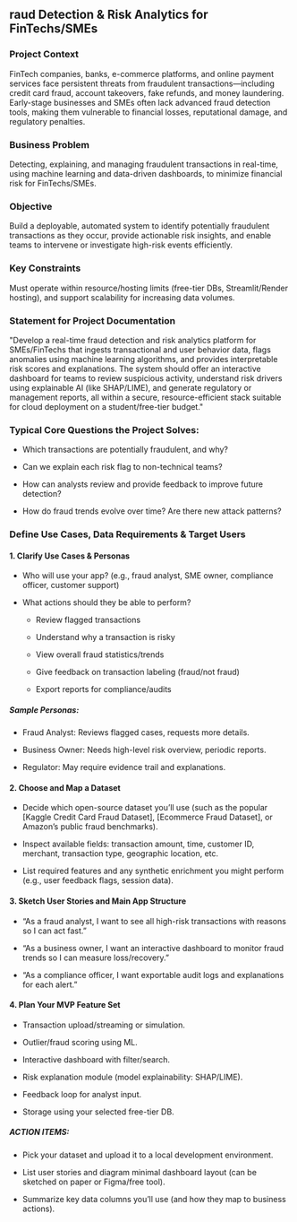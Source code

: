 ## raud Detection & Risk Analytics for FinTechs/SMEs


### Project Context

FinTech companies, banks, e-commerce platforms, and online payment services face persistent threats from fraudulent transactions—including credit card fraud, account takeovers, fake refunds, and money laundering. Early-stage businesses and SMEs often lack advanced fraud detection tools, making them vulnerable to financial losses, reputational damage, and regulatory penalties.

### Business Problem

Detecting, explaining, and managing fraudulent transactions in real-time, using machine learning and data-driven dashboards, to minimize financial risk for FinTechs/SMEs.

### Objective

 Build a deployable, automated system to identify potentially fraudulent transactions as they occur, provide actionable risk insights, and enable teams to intervene or investigate high-risk events efficiently.

### Key Constraints

Must operate within resource/hosting limits (free-tier DBs, Streamlit/Render hosting), and support scalability for increasing data volumes.

### Statement for Project Documentation

"Develop a real-time fraud detection and risk analytics platform for SMEs/FinTechs that ingests transactional and user behavior data, flags anomalies using machine learning algorithms, and provides interpretable risk scores and explanations. The system should offer an interactive dashboard for teams to review suspicious activity, understand risk drivers using explainable AI (like SHAP/LIME), and generate regulatory or management reports, all within a secure, resource-efficient stack suitable for cloud deployment on a student/free-tier budget."

### Typical Core Questions the Project Solves:

- Which transactions are potentially fraudulent, and why?

- Can we explain each risk flag to non-technical teams?

- How can analysts review and provide feedback to improve future detection?

- How do fraud trends evolve over time? Are there new attack patterns?


### Define Use Cases, Data Requirements & Target Users

#### 1. Clarify Use Cases & Personas

- Who will use your app? (e.g., fraud analyst, SME owner, compliance officer, customer support)

- What actions should they be able to perform?

    - Review flagged transactions

    - Understand why a transaction is risky

    - View overall fraud statistics/trends

    - Give feedback on transaction labeling (fraud/not fraud)

    - Export reports for compliance/audits

##### Sample Personas:

- Fraud Analyst: Reviews flagged cases, requests more details.

- Business Owner: Needs high-level risk overview, periodic reports.

- Regulator: May require evidence trail and explanations.


#### 2. Choose and Map a Dataset

- Decide which open-source dataset you’ll use (such as the popular [Kaggle Credit Card Fraud Dataset], [Ecommerce Fraud Dataset], or Amazon’s public fraud benchmarks).

- Inspect available fields: transaction amount, time, customer ID, merchant, transaction type, geographic location, etc.

- List required features and any synthetic enrichment you might perform (e.g., user feedback flags, session data).


#### 3. Sketch User Stories and Main App Structure

- “As a fraud analyst, I want to see all high-risk transactions with reasons so I can act fast.”

- “As a business owner, I want an interactive dashboard to monitor fraud trends so I can measure loss/recovery.”

- “As a compliance officer, I want exportable audit logs and explanations for each alert.”


#### 4. Plan Your MVP Feature Set

- Transaction upload/streaming or simulation.

- Outlier/fraud scoring using ML.

- Interactive dashboard with filter/search.

- Risk explanation module (model explainability: SHAP/LIME).

- Feedback loop for analyst input.

- Storage using your selected free-tier DB.

##### ACTION ITEMS:

- Pick your dataset and upload it to a local development environment.

- List user stories and diagram minimal dashboard layout (can be sketched on paper or Figma/free tool).

- Summarize key data columns you’ll use (and how they map to business actions).